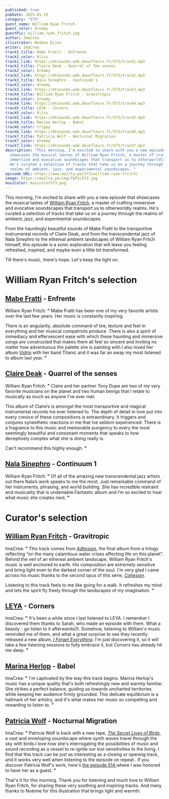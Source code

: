```yaml
---
published: true
pubDate: 2025-01-19
category: "573"
guest_name: William Ryan Fritch
guest_color: dreamy
guestPic: william_ryan_fritch.jpg
author: ImaCrea
illustrator: Noémie Dijon
writer: ImaCrea
track1_title: Mabe Fratti - Enfrente
track1_color: bliss
track1_link: https://mtsounds.web.deuxfleurs.fr/573/track1.mp3
track2_title: Claire Deak - Quarrel of the senses
track2_color: dreamy
track2_link: https://mtsounds.web.deuxfleurs.fr/573/track2.mp3
track3_title: Nala Sinephro - Continuum 1
track3_color: dreamy
track3_link: https://mtsounds.web.deuxfleurs.fr/573/track3.mp3
track4_title: William Ryan Fritch - Gravitropic
track4_color: dreamy
track4_link: https://mtsounds.web.deuxfleurs.fr/573/track4.mp3
track5_title: LEYA - Corners
track5_color: bliss
track5_link: https://mtsounds.web.deuxfleurs.fr/573/track5.mp3
track6_title: Marina Herlop - Babel
track6_color: trippy
track6_link: https://mtsounds.web.deuxfleurs.fr/573/track6.mp3
track7_title: Patricia Wolf - Nocturnal Migration
track7_color: dreamy
track7_link: https://mtsounds.web.deuxfleurs.fr/573/track7.mp3
description: "This morning, I'm excited to share with you a new episode that
  showcases the musical tastes of William Ryan Fritch, a master of crafting
  immersive and evocative soundscapes that transport us to otherworldly realms.
  He's curated a selection of tracks that take us on a journey through the
  realms of ambient, jazz, and experimental soundscapes. "
episode_URL: https://www.mailta.pe/573/william-ryan-fritch/
image: https://mailta.pe/img/fbPic573.jpg
musiColor: musicolor573.png
---
```

This morning, I'm excited to share with you a new episode that showcases the musical tastes of [William Ryan Fritch](https://williamryanfritch.bandcamp.com/album/adhesion), a master of crafting immersive and evocative soundscapes that transport us to otherworldly realms. He's curated a selection of tracks that take us on a journey through the realms of ambient, jazz, and experimental soundscapes. 

From the hauntingly beautiful sounds of Mabe Fratti to the transportive instrumental records of Claire Deak, and from the transcendental jazz of Nala Sinephro to the ethereal ambient landscapes of William Ryan Fritch himself, this episode is a sonic exploration that will leave you feeling refreshed, inspired, and maybe even a little bit transformed.

Till there's music, there's hope. Let's keep the light on.

# William Ryan Fritch's selection

## [Mabe Fratti](https://tinangelrecords.bandcamp.com/album/sentir-que-no-sabes) - Enfrente

William Ryan Fritch: **"** Mabe Fratti has been one of my very favorite artists over the last few  years. Her music is constantly inspiring.

There is an angularity, absolute command of tire, texture and feel in everything and her musical  compatriots produce. There is also a spirit of immediacy and  effervescent ease with which these haunting and immersive songs are  constructed that makes them all feel so sincere and inviting no matter how adventurous the palette she is painting with.I also loved her album *[Vidrio](https://tinangelrecords.bandcamp.com/album/vidrio)* with her band Titanic and it was far an away my most listened to album last year. **"** 

## [Claire Deak](https://clairedeak.bandcamp.com/album/sotto-voce) - Quarrel of the senses

William Ryan Fritch: **"** Claire  and her partner Tony Dupe are two of my very favorite musicians on the  planet and two human beings that I relate to musically as much as anyone  I’ve ever met.

This album of Claire’s is amongst the most transportive and magical  instrumental records Ive ever listened to. The depth of detail in love  put into every crevice of these compositions is extraordinary. It triggers and conjures synesthetic reactions in me that Ive seldom  experienced. There is a fragrance to this music and memorable pungency to every the most seemingly beautiful and consonant moments that speaks  to how deceptively complex what she is doing really is.

Can't recommend this highly enough. **"** 

## [Nala Sinephro](https://nalasinephro.bandcamp.com/album/endlessness) - Continuum 1

William Ryan Fritch: **"** Of all of the amazing new transcendental jazz artists out there Nala’s work speaks to me the most. Just remarkable command of her instruments, phrasing, and world building. She has incredible restraint and  musicality that is undeniable.Fantastic album and I’m so excited to hear what music she creates next. **"** 

# Curator's selection

## [William Ryan Fritch](https://williamryanfritch.bandcamp.com/album/adhesion) - Gravitropic

ImaCrea: **"** This track comes from *[Adhesion](https://williamryanfritch.bandcamp.com/album/adhesion)*, the final album from a trilogy reflecting "on the many calamitous water crises affecting life on this planet". Behind the veil of an ethereal ambient landscape, William Ryan Fritch's music is well anchored to earth. His composition are extremely sensitive and bring light even to the darkest corner of the soul. I'm very glad I came across his music thanks to the second opus of this serie, *[Cohesion](https://williamryanfritch.bandcamp.com/album/cohesion)*.

Listening to this track feels to me like going for a walk. It refreshes my mind and lets the spirit fly freely through the landscapes of my imagination. **"** 

## [LEYA](https://leya.bandcamp.com/album/i-forget-everything) - Corners

ImaCrea: **"** It's been a while since I last listened to LEYA. I remember I discovered them thanks to Sarah, who made an episode with them. What a beauty - go listen to it afterwards(!). Somehow, listening to William's music reminded me of them, and what a great surprise to see they recently released a new album, *[I Forget Everything](https://leya.bandcamp.com/album/i-forget-everything)*. I'm just discovering it, so it will take a few listening sessions to fully embrace it, but *Corners* has already hit me deep. **"** 

## [Marina Herlop](https://marinaherlop.bandcamp.com/album/nekkuja) - Babel

ImaCrea: **"** I'm captivated by the way this track begins. Marina Herlop's music has a
 unique quality that's both refreshingly new and warmly familiar. She 
strikes a perfect balance, guiding us towards uncharted 
territories while keeping her audience firmly grounded. This delicate equilibrium is a hallmark of her artistry, and it's what makes her music so compelling and rewarding to listen to. **"** 

## [Patricia Wolf](https://patriciawolf.bandcamp.com/album/the-secret-lives-of-birds) - Nocturnal Migration

ImaCrea: **"** Patricia Wolf is back with a new tape, *[The Secret Lives of Birds](https://patriciawolf.bandcamp.com/album/the-secret-lives-of-birds)*, a vast and enveloping soundscape where synth waves travel through the sky with birds.I love how she's interrogating the possibilities of music and sound recording as a vessel to re-ignite our lost sensitivities to the living. I find that this track can be just as interesting as a closing or opening track, and it works very well when listening to the episode on repeat.. If you discover Patricia Wolf's work, here's [the episode 514 ](https://www.mailta.pe/514/patricia-wolf/)where I was honored to have her as a guest. **"** 

That's it for this morning. Thank you for listening and much love to William Ryan Fritch, for sharing these very soothing and inspiring tracks. And many thanks to Noémie for this illustration that brings light and warmth.
